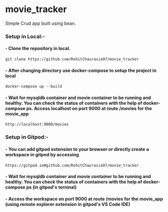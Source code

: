 # movie_tracker

Simple Crud app built using bean.

  ### Setup in Local:- 
  
  #### - Clone the repository in local.   
    
    git clone https://github.com/RohitChaurasia97/movie_tracker

  #### - After changing directory use docker-compose to setup the project in local

    docker-compose up --build

  #### - Wait for mysqldb container and movie container to be running and healthy. You can check the status of containers with the help of docker-compose ps. Access localhost on port 9000 at route /movies for the movie_app

    http://localhost:9000/movies
 
  ### Setup in Gitpod:- 
        
  ####   - You can add gitpod extension to your browser or directly create a workspace in gitpod by accessing
    https://gitpod.io#github.com/RohitChaurasia97/movie_tracker
      
  ####    - Wait for mysqldb container and movie container to be running and healthy. You can check the status of containers with the help of docker-compose ps (in gitpod's terninal)
      
  ####   - Access the workspace on port 9000 at route /movies for the movie_app (using remote explorer extension in gitpod's VS Code IDE)

